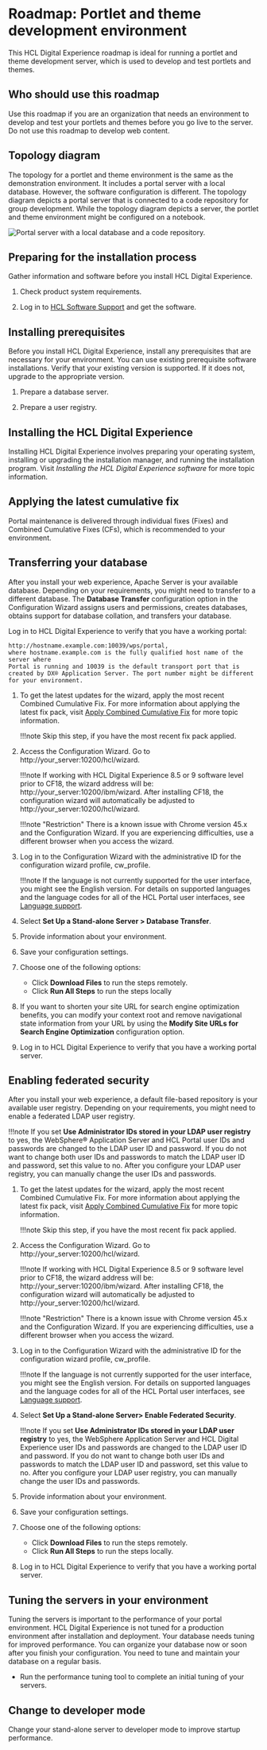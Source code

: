 # Roadmap: Portlet and theme development environment

This HCL Digital Experience roadmap is ideal for running a portlet and theme development server, which is used to develop and test portlets and themes.


## Who should use this roadmap

Use this roadmap if you are an organization that needs an environment to develop and test your portlets and themes before you go live to the server. Do not use this roadmap to develop web content.

## Topology diagram

The topology for a portlet and theme environment is the same as the demonstration environment. It includes a portal server with a local database. However, the software configuration is different. The topology diagram depicts a portal server that is connected to a code repository for group development. While the topology diagram depicts a server, the portlet and theme environment might be configured on a notebook.

![Portal server with a local database and a code repository.](../rm_standalone_servers/_img/WebContentDevelopment.jpeg)

## Preparing for the installation process

Gather information and software before you install HCL Digital Experience.

1.  Check product system requirements.

2.  Log in to [HCL Software Support](https://www.hcltechsw.com/wps/portal/about/welcome.html) and get the software.


## Installing prerequisites

Before you install HCL Digital Experience, install any prerequisites that are necessary for your environment. You can use existing prerequisite software installations. Verify that your existing version is supported. If it does not, upgrade to the appropriate version.

1.  Prepare a database server.

2.  Prepare a user registry.


## Installing the HCL Digital Experience

Installing HCL Digital Experience involves preparing your operating system, installing or upgrading the installation manager, and running the installation program. Visit *Installing the HCL Digital Experience software* for more topic information.

## Applying the latest cumulative fix

Portal maintenance is delivered through individual fixes (Fixes) and Combined Cumulative Fixes (CFs), which is recommended to your environment.

## Transferring your database

After you install your web experience, Apache Server is your available database. Depending on your requirements, you might need to transfer to a different database. The **Database Transfer** configuration option in the Configuration Wizard assigns users and permissions, creates databases, obtains support for database collation, and transfers your database.

Log in to HCL Digital Experience to verify that you have a working portal:

```
http://hostname.example.com:10039/wps/portal,
where hostname.example.com is the fully qualified host name of the server where
Portal is running and 10039 is the default transport port that is created by DX® Application Server. The port number might be different
for your environment.
```

1.  To get the latest updates for the wizard, apply the most recent Combined Cumulative Fix. For more information about applying the latest fix pack, visit [Apply Combined Cumulative Fix](../../../../../../deployment/install/traditional/cf_install/index.md) for more topic information.

    !!!note
        Skip this step, if you have the most recent fix pack applied.

2.  Access the Configuration Wizard. Go to http://your_server:10200/hcl/wizard.

    !!!note
        If working with HCL Digital Experience 8.5 or 9 software level prior to CF18, the wizard address will be: http://your_server:10200/ibm/wizard. After installing CF18, the configuration wizard will automatically be adjusted to http://your_server:10200/hcl/wizard.

    !!!note "Restriction"
        There is a known issue with Chrome version 45.x and the Configuration Wizard. If you are experiencing difficulties, use a different browser when you access the wizard.

3.  Log in to the Configuration Wizard with the administrative ID for the configuration wizard profile, cw_profile.

    !!!note
        If the language is not currently supported for the user interface, you might see the English version. For details on supported languages and the language codes for all of the HCL Portal user interfaces, see [Language support](../../../../../../deployment/manage/portal_admin_tools/language_support/index.md).

4.  Select **Set Up a Stand-alone Server > Database Transfer**.

5.  Provide information about your environment.

6.  Save your configuration settings.

7.  Choose one of the following options:

    -   Click **Download Files** to run the steps remotely.
    -   Click **Run All Steps** to run the steps locally

8.  If you want to shorten your site URL for search engine optimization benefits, you can modify your context root and remove navigational state information from your URL by using the **Modify Site URLs for Search Engine Optimization** configuration option.

9.  Log in to HCL Digital Experience to verify that you have a working portal server.


## Enabling federated security

After you install your web experience, a default file-based repository is your available user registry. Depending on your requirements, you might need to enable a federated LDAP user registry.

!!!note
    If you set **Use Administrator IDs stored in your LDAP user registry** to yes, the WebSphere® Application Server and HCL Portal user IDs and passwords are changed to the LDAP user ID and password. If you do not want to change both user IDs and passwords to match the LDAP user ID and password, set this value to no. After you configure your LDAP user registry, you can manually change the user IDs and passwords.

1.  To get the latest updates for the wizard, apply the most recent Combined Cumulative Fix. For more information about applying the latest fix pack, visit [Apply Combined Cumulative Fix](../../../../../../deployment/install/traditional/cf_install/index.md) for more topic information.

    !!!note
        Skip this step, if you have the most recent fix pack applied.

2.  Access the Configuration Wizard. Go to http://your_server:10200/hcl/wizard.

    !!!note
        If working with HCL Digital Experience 8.5 or 9 software level prior to CF18, the wizard address will be: http://your_server:10200/ibm/wizard. After installing CF18, the configuration wizard will automatically be adjusted to http://your_server:10200/hcl/wizard.

    !!!note "Restriction"
        There is a known issue with Chrome version 45.x and the Configuration Wizard. If you are experiencing difficulties, use a different browser when you access the wizard.

3.  Log in to the Configuration Wizard with the administrative ID for the configuration wizard profile, cw_profile.

    !!!note
        If the language is not currently supported for the user interface, you might see the English version. For details on supported languages and the language codes for all of the HCL Portal user interfaces, see [Language support](../../../../../../deployment/manage/portal_admin_tools/language_support/index.md).

4.  Select **Set Up a Stand-alone Server> Enable Federated Security**.

    !!!note
        If you set **Use Administrator IDs stored in your LDAP user registry** to yes, the WebSphere Application Server and HCL Digital Experience user IDs and passwords are changed to the LDAP user ID and password. If you do not want to change both user IDs and passwords to match the LDAP user ID and password, set this value to no. After you configure your LDAP user registry, you can manually change the user IDs and passwords.

5.  Provide information about your environment.

6.  Save your configuration settings.

7.  Choose one of the following options:

    -   Click **Download Files** to run the steps remotely.
    -   Click **Run All Steps** to run the steps locally.
    
8.  Log in to HCL Digital Experience to verify that you have a working portal server.


## Tuning the servers in your environment

Tuning the servers is important to the performance of your portal environment. HCL Digital Experience is not tuned for a production environment after installation and deployment. Your database needs tuning for improved performance. You can organize your database now or soon after you finish your configuration. You need to tune and maintain your database on a regular basis.

-   Run the performance tuning tool to complete an initial tuning of your servers.


## Change to developer mode

Change your stand-alone server to developer mode to improve startup performance.

